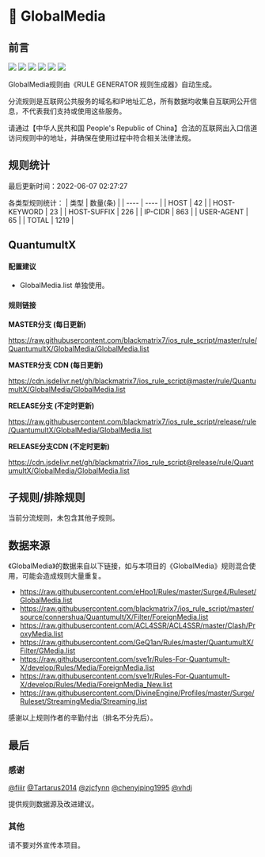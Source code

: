 # 🧸 GlobalMedia

## 前言

![](https://shields.io/badge/-移除重复规则-ff69b4) ![](https://shields.io/badge/-DOMAIN与DOMAIN--SUFFIX合并-green) ![](https://shields.io/badge/-DOMAIN--SUFFIX间合并-critical) ![](https://shields.io/badge/-DOMAIN--SUFFIX与DOMAIN--KEYWORD合并-blue) ![](https://shields.io/badge/-IP--CIDR(6)合并-blueviolet) ![](https://shields.io/badge/-MITM--HOSTNAME合并-brightgreen) 

GlobalMedia规则由《RULE GENERATOR 规则生成器》自动生成。

分流规则是互联网公共服务的域名和IP地址汇总，所有数据均收集自互联网公开信息，不代表我们支持或使用这些服务。

请通过【中华人民共和国 People's Republic of China】合法的互联网出入口信道访问规则中的地址，并确保在使用过程中符合相关法律法规。

## 规则统计

最后更新时间：2022-06-07 02:27:27

各类型规则统计：
| 类型 | 数量(条)  | 
| ---- | ----  |
| HOST | 42  | 
| HOST-KEYWORD | 23  | 
| HOST-SUFFIX | 226  | 
| IP-CIDR | 863  | 
| USER-AGENT | 65  | 
| TOTAL | 1219  | 


## QuantumultX 

#### 配置建议
- GlobalMedia.list 单独使用。

#### 规则链接
**MASTER分支 (每日更新)**

https://raw.githubusercontent.com/blackmatrix7/ios_rule_script/master/rule/QuantumultX/GlobalMedia/GlobalMedia.list

**MASTER分支 CDN (每日更新)**

https://cdn.jsdelivr.net/gh/blackmatrix7/ios_rule_script@master/rule/QuantumultX/GlobalMedia/GlobalMedia.list

**RELEASE分支 (不定时更新)**

https://raw.githubusercontent.com/blackmatrix7/ios_rule_script/release/rule/QuantumultX/GlobalMedia/GlobalMedia.list

**RELEASE分支CDN (不定时更新)**

https://cdn.jsdelivr.net/gh/blackmatrix7/ios_rule_script@release/rule/QuantumultX/GlobalMedia/GlobalMedia.list

## 子规则/排除规则


当前分流规则，未包含其他子规则。

## 数据来源

《GlobalMedia》的数据来自以下链接，如与本项目的《GlobalMedia》规则混合使用，可能会造成规则大量重复。

- https://raw.githubusercontent.com/eHpo1/Rules/master/Surge4/Ruleset/GlobalMedia.list
- https://raw.githubusercontent.com/blackmatrix7/ios_rule_script/master/source/connershua/Quantumult/X/Filter/ForeignMedia.list
- https://raw.githubusercontent.com/ACL4SSR/ACL4SSR/master/Clash/ProxyMedia.list
- https://raw.githubusercontent.com/GeQ1an/Rules/master/QuantumultX/Filter/GMedia.list
- https://raw.githubusercontent.com/sve1r/Rules-For-Quantumult-X/develop/Rules/Media/ForeignMedia.list
- https://raw.githubusercontent.com/sve1r/Rules-For-Quantumult-X/develop/Rules/Media/ForeignMedia_New.list
- https://raw.githubusercontent.com/DivineEngine/Profiles/master/Surge/Ruleset/StreamingMedia/Streaming.list


感谢以上规则作者的辛勤付出（排名不分先后）。

## 最后

### 感谢

[@fiiir](https://github.com/fiiir) [@Tartarus2014](https://github.com/Tartarus2014) [@zjcfynn](https://github.com/zjcfynn) [@chenyiping1995](https://github.com/chenyiping1995) [@vhdj](https://github.com/vhdj)

提供规则数据源及改进建议。

### 其他

请不要对外宣传本项目。